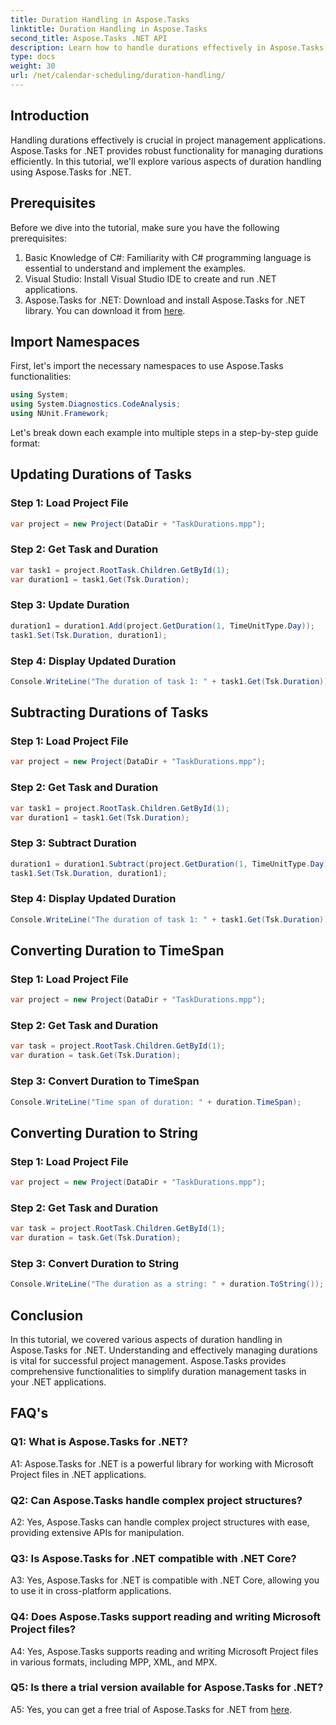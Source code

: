 ```yaml
---
title: Duration Handling in Aspose.Tasks
linktitle: Duration Handling in Aspose.Tasks
second_title: Aspose.Tasks .NET API
description: Learn how to handle durations effectively in Aspose.Tasks for .NET with step-by-step tutorials.
type: docs
weight: 30
url: /net/calendar-scheduling/duration-handling/
---
```

## Introduction

Handling durations effectively is crucial in project management applications. Aspose.Tasks for .NET provides robust functionality for managing durations efficiently. In this tutorial, we'll explore various aspects of duration handling using Aspose.Tasks for .NET.

## Prerequisites

Before we dive into the tutorial, make sure you have the following prerequisites:

1. Basic Knowledge of C#: Familiarity with C# programming language is essential to understand and implement the examples.
2. Visual Studio: Install Visual Studio IDE to create and run .NET applications.
3. Aspose.Tasks for .NET: Download and install Aspose.Tasks for .NET library. You can download it from [here](https://releases.aspose.com/tasks/net/).

## Import Namespaces

First, let's import the necessary namespaces to use Aspose.Tasks functionalities:

```csharp
using System;
using System.Diagnostics.CodeAnalysis;
using NUnit.Framework;

```

Let's break down each example into multiple steps in a step-by-step guide format:

## Updating Durations of Tasks

### Step 1: Load Project File

```csharp
var project = new Project(DataDir + "TaskDurations.mpp");
```

### Step 2: Get Task and Duration

```csharp
var task1 = project.RootTask.Children.GetById(1);
var duration1 = task1.Get(Tsk.Duration);
```

### Step 3: Update Duration

```csharp
duration1 = duration1.Add(project.GetDuration(1, TimeUnitType.Day));
task1.Set(Tsk.Duration, duration1);
```

### Step 4: Display Updated Duration

```csharp
Console.WriteLine("The duration of task 1: " + task1.Get(Tsk.Duration));
```

## Subtracting Durations of Tasks

### Step 1: Load Project File

```csharp
var project = new Project(DataDir + "TaskDurations.mpp");
```

### Step 2: Get Task and Duration

```csharp
var task1 = project.RootTask.Children.GetById(1);
var duration1 = task1.Get(Tsk.Duration);
```

### Step 3: Subtract Duration

```csharp
duration1 = duration1.Subtract(project.GetDuration(1, TimeUnitType.Day));
task1.Set(Tsk.Duration, duration1);
```

### Step 4: Display Updated Duration

```csharp
Console.WriteLine("The duration of task 1: " + task1.Get(Tsk.Duration));
```

## Converting Duration to TimeSpan

### Step 1: Load Project File

```csharp
var project = new Project(DataDir + "TaskDurations.mpp");
```

### Step 2: Get Task and Duration

```csharp
var task = project.RootTask.Children.GetById(1);
var duration = task.Get(Tsk.Duration);
```

### Step 3: Convert Duration to TimeSpan

```csharp
Console.WriteLine("Time span of duration: " + duration.TimeSpan);
```

## Converting Duration to String

### Step 1: Load Project File

```csharp
var project = new Project(DataDir + "TaskDurations.mpp");
```

### Step 2: Get Task and Duration

```csharp
var task = project.RootTask.Children.GetById(1);
var duration = task.Get(Tsk.Duration);
```

### Step 3: Convert Duration to String

```csharp
Console.WriteLine("The duration as a string: " + duration.ToString());
```

## Conclusion

In this tutorial, we covered various aspects of duration handling in Aspose.Tasks for .NET. Understanding and effectively managing durations is vital for successful project management. Aspose.Tasks provides comprehensive functionalities to simplify duration management tasks in your .NET applications.

## FAQ's

### Q1: What is Aspose.Tasks for .NET?

A1: Aspose.Tasks for .NET is a powerful library for working with Microsoft Project files in .NET applications.

### Q2: Can Aspose.Tasks handle complex project structures?

A2: Yes, Aspose.Tasks can handle complex project structures with ease, providing extensive APIs for manipulation.

### Q3: Is Aspose.Tasks for .NET compatible with .NET Core?

A3: Yes, Aspose.Tasks for .NET is compatible with .NET Core, allowing you to use it in cross-platform applications.

### Q4: Does Aspose.Tasks support reading and writing Microsoft Project files?

A4: Yes, Aspose.Tasks supports reading and writing Microsoft Project files in various formats, including MPP, XML, and MPX.

### Q5: Is there a trial version available for Aspose.Tasks for .NET?

A5: Yes, you can get a free trial of Aspose.Tasks for .NET from [here](https://releases.aspose.com/).
